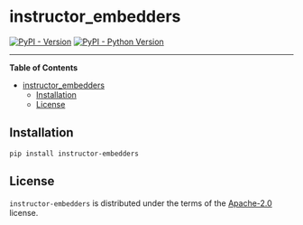 # instructor_embedders

[![PyPI - Version](https://img.shields.io/pypi/v/instructor-embedders-haystack.svg)](https://pypi.org/project/instructor-embedders-haystack)
[![PyPI - Python Version](https://img.shields.io/pypi/pyversions/instructor-embedders-haystack.svg)](https://pypi.org/project/instructor-embedders-haystack)

-----

**Table of Contents**

- [instructor\_embedders](#instructor_embedders)
  - [Installation](#installation)
  - [License](#license)

## Installation

```console
pip install instructor-embedders
```

## License

`instructor-embedders` is distributed under the terms of the [Apache-2.0](https://spdx.org/licenses/Apache-2.0.html) license.
